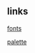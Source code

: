 ## links

[fonts](https://www.1001fonts.com/monospaced-fonts.html)

[palette](https://coolors.co/001219-005f73-0a9396-94d2bd-e9d8a6-ee9b00-ca6702-bb3e03-ae2012-9b2226)

